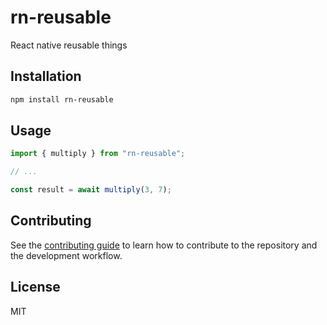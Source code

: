 # rn-reusable

React native reusable things

## Installation

```sh
npm install rn-reusable
```

## Usage

```js
import { multiply } from "rn-reusable";

// ...

const result = await multiply(3, 7);
```

## Contributing

See the [contributing guide](CONTRIBUTING.md) to learn how to contribute to the repository and the development workflow.

## License

MIT
